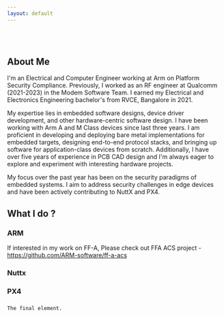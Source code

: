 ```yaml
---
layout: default
---
```

<br/><br/>
## About Me
I'm an Electrical and Computer Engineer working at Arm on Platform Security Compliance. Previously, I worked as an RF engineer at Qualcomm (2021-2023) in the Modem Software Team. I earned my Electrical and Electronics Engineering bachelor's from RVCE, Bangalore in 2021.

My expertise lies in embedded software designs, device driver development, and other hardware-centric software design. I have been working with Arm A and M Class devices since last three years. I am proficient in developing and deploying bare metal implementations for embedded targets, designing end-to-end protocol stacks, and bringing up software for application-class devices from scratch. Additionally, I have over five years of experience in PCB CAD design and I'm always eager to explore and experiment with interesting hardware projects.

My focus over the past year has been on the security paradigms of embedded systems. I aim to address security challenges in edge devices and have been actively contributing to NuttX and PX4.

## What I do ?

### ARM
If interested in my work on FF-A, Please check out FFA ACS project - https://github.com/ARM-software/ff-a-acs 

### Nuttx

### PX4

###
```
The final element.
```
